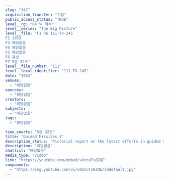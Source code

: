 ```yaml
---
slug: "347"
acquisition_transfer: "수집"
public_access_status: "TRUE"
level__rg: "R4 빅 픽쳐"
level__series: "The Big Picture"
level__file: "F1 RG 111-TV-245
F2 1953
F3 해당없음
F4 해당없음
F5 해당없음
F6 유성
F7 5분 32초"
level__file_number: "111"
level__local_identifier: "111-TV-245"
date: "1953"
venues: 
  - "해당없음"
sources: 
  - "해당없음"
creators: 
  - "해당없음"
subjects: 
  - "해당없음"
tags: 
  - "해당없음"

time_courts: "5분 32초"
title: "Guided Missiles 1"
description_status: "Pictorial report on the latest efforts in guided missiles and shorts of missiles in action."
description: "해당없음"
shotlist: "해당없음"
media_type: "video"
link: "https://youtube.com/embed/vOznuTsBZQE"
components: 
  - "https://img.youtube.com/vi/vOznuTsBZQE/sddefault.jpg"
---
```

